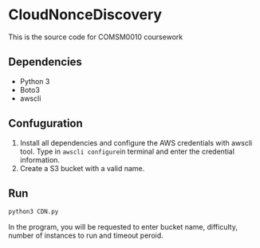 # CloudNonceDiscovery
This is the source code for COMSM0010 coursework

## Dependencies
* Python 3
* Boto3
* awscli

## Confuguration
1. Install all dependencies and configure the AWS credentials with awscli tool. Type in ```awscli configure```in terminal and
enter the credential information.
2. Create a S3 bucket with a valid name.

## Run
```bash
python3 CDN.py
```
In the program, you will be requested to enter bucket name, difficulty, number of instances to run and timeout peroid.
